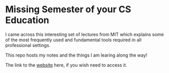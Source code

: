 # Missing Semester of your CS Education

I came across this interesting set of lectures from MIT which explains some of the most frequently used and fundamental tools required in all professional settings. 

This repo hosts my notes and the things I am learing along the way! 

The link to the [website](https://missing.csail.mit.edu) here, if you wish need to access it.
